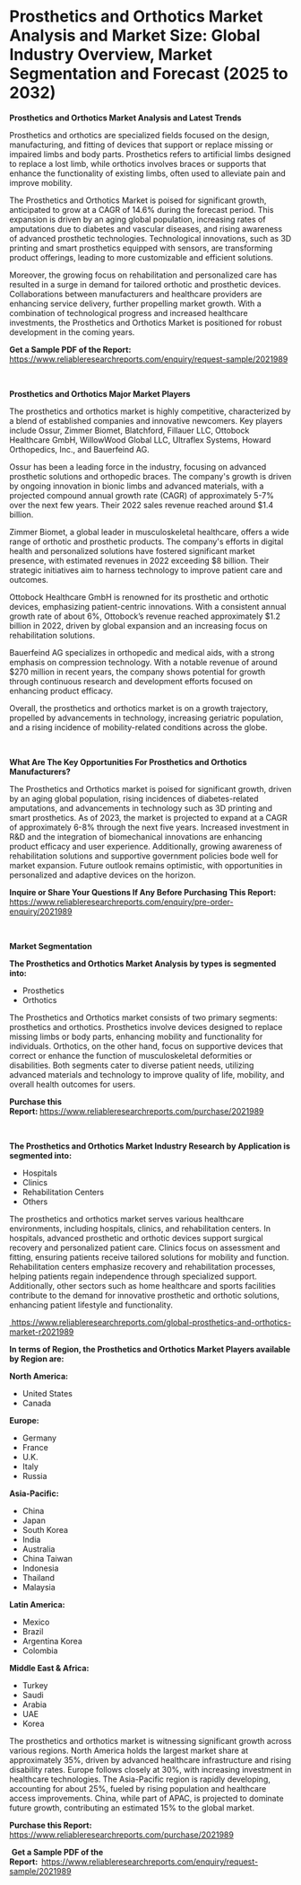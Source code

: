 <p><h1>Prosthetics and Orthotics Market Analysis and Market Size: Global Industry Overview, Market Segmentation and Forecast (2025 to 2032)</h1></p><p><strong>Prosthetics and Orthotics Market Analysis and Latest Trends</strong></p>
<p><p>Prosthetics and orthotics are specialized fields focused on the design, manufacturing, and fitting of devices that support or replace missing or impaired limbs and body parts. Prosthetics refers to artificial limbs designed to replace a lost limb, while orthotics involves braces or supports that enhance the functionality of existing limbs, often used to alleviate pain and improve mobility.</p><p>The Prosthetics and Orthotics Market is poised for significant growth, anticipated to grow at a CAGR of 14.6% during the forecast period. This expansion is driven by an aging global population, increasing rates of amputations due to diabetes and vascular diseases, and rising awareness of advanced prosthetic technologies. Technological innovations, such as 3D printing and smart prosthetics equipped with sensors, are transforming product offerings, leading to more customizable and efficient solutions. </p><p>Moreover, the growing focus on rehabilitation and personalized care has resulted in a surge in demand for tailored orthotic and prosthetic devices. Collaborations between manufacturers and healthcare providers are enhancing service delivery, further propelling market growth. With a combination of technological progress and increased healthcare investments, the Prosthetics and Orthotics Market is positioned for robust development in the coming years.</p></p>
<p><strong>Get a Sample PDF of the Report:&nbsp;</strong> <a href="https://www.reliableresearchreports.com/enquiry/request-sample/2021989?utm_campaign=11&utm_medium=2&utm_source=Github&utm_content=ia&utm_term=16042025&utm_id=prosthetics-and-orthotics">https://www.reliableresearchreports.com/enquiry/request-sample/2021989</a></p>
<p>&nbsp;</p>
<p><strong>Prosthetics and Orthotics Major Market Players</strong></p>
<p><p>The prosthetics and orthotics market is highly competitive, characterized by a blend of established companies and innovative newcomers. Key players include Ossur, Zimmer Biomet, Blatchford, Fillauer LLC, Ottobock Healthcare GmbH, WillowWood Global LLC, Ultraflex Systems, Howard Orthopedics, Inc., and Bauerfeind AG.</p><p>Ossur has been a leading force in the industry, focusing on advanced prosthetic solutions and orthopedic braces. The company's growth is driven by ongoing innovation in bionic limbs and advanced materials, with a projected compound annual growth rate (CAGR) of approximately 5-7% over the next few years. Their 2022 sales revenue reached around $1.4 billion.</p><p>Zimmer Biomet, a global leader in musculoskeletal healthcare, offers a wide range of orthotic and prosthetic products. The company's efforts in digital health and personalized solutions have fostered significant market presence, with estimated revenues in 2022 exceeding $8 billion. Their strategic initiatives aim to harness technology to improve patient care and outcomes.</p><p>Ottobock Healthcare GmbH is renowned for its prosthetic and orthotic devices, emphasizing patient-centric innovations. With a consistent annual growth rate of about 6%, Ottobock’s revenue reached approximately $1.2 billion in 2022, driven by global expansion and an increasing focus on rehabilitation solutions.</p><p>Bauerfeind AG specializes in orthopedic and medical aids, with a strong emphasis on compression technology. With a notable revenue of around $270 million in recent years, the company shows potential for growth through continuous research and development efforts focused on enhancing product efficacy.</p><p>Overall, the prosthetics and orthotics market is on a growth trajectory, propelled by advancements in technology, increasing geriatric population, and a rising incidence of mobility-related conditions across the globe.</p></p>
<p>&nbsp;</p>
<p><strong>What Are The Key Opportunities For Prosthetics and Orthotics Manufacturers?</strong></p>
<p><p>The Prosthetics and Orthotics market is poised for significant growth, driven by an aging global population, rising incidences of diabetes-related amputations, and advancements in technology such as 3D printing and smart prosthetics. As of 2023, the market is projected to expand at a CAGR of approximately 6-8% through the next five years. Increased investment in R&D and the integration of biomechanical innovations are enhancing product efficacy and user experience. Additionally, growing awareness of rehabilitation solutions and supportive government policies bode well for market expansion. Future outlook remains optimistic, with opportunities in personalized and adaptive devices on the horizon.</p></p>
<p><strong>Inquire or Share Your Questions If Any Before Purchasing This Report:</strong> <a href="https://www.reliableresearchreports.com/enquiry/pre-order-enquiry/2021989?utm_campaign=11&utm_medium=2&utm_source=Github&utm_content=ia&utm_term=16042025&utm_id=prosthetics-and-orthotics">https://www.reliableresearchreports.com/enquiry/pre-order-enquiry/2021989</a></p>
<p>&nbsp;</p>
<p><strong>Market Segmentation</strong></p>
<p><strong>The Prosthetics and Orthotics Market Analysis by types is segmented into:</strong></p>
<p><ul><li>Prosthetics</li><li>Orthotics</li></ul></p>
<p><p>The Prosthetics and Orthotics market consists of two primary segments: prosthetics and orthotics. Prosthetics involve devices designed to replace missing limbs or body parts, enhancing mobility and functionality for individuals. Orthotics, on the other hand, focus on supportive devices that correct or enhance the function of musculoskeletal deformities or disabilities. Both segments cater to diverse patient needs, utilizing advanced materials and technology to improve quality of life, mobility, and overall health outcomes for users.</p></p>
<p><strong>Purchase this Report:&nbsp;</strong><a href="https://www.reliableresearchreports.com/purchase/2021989?utm_campaign=11&utm_medium=2&utm_source=Github&utm_content=ia&utm_term=16042025&utm_id=prosthetics-and-orthotics">https://www.reliableresearchreports.com/purchase/2021989</a></p>
<p>&nbsp;</p>
<p><strong>The Prosthetics and Orthotics Market Industry Research by Application is segmented into:</strong></p>
<p><ul><li>Hospitals</li><li>Clinics</li><li>Rehabilitation Centers</li><li>Others</li></ul></p>
<p><p>The prosthetics and orthotics market serves various healthcare environments, including hospitals, clinics, and rehabilitation centers. In hospitals, advanced prosthetic and orthotic devices support surgical recovery and personalized patient care. Clinics focus on assessment and fitting, ensuring patients receive tailored solutions for mobility and function. Rehabilitation centers emphasize recovery and rehabilitation processes, helping patients regain independence through specialized support. Additionally, other sectors such as home healthcare and sports facilities contribute to the demand for innovative prosthetic and orthotic solutions, enhancing patient lifestyle and functionality.</p></p>
<p><a href="https://www.reliableresearchreports.com/global-prosthetics-and-orthotics-market-r2021989?utm_campaign=11&utm_medium=2&utm_source=Github&utm_content=ia&utm_term=16042025&utm_id=prosthetics-and-orthotics">&nbsp;https://www.reliableresearchreports.com/global-prosthetics-and-orthotics-market-r2021989</a></p>
<p><strong>In terms of Region, the Prosthetics and Orthotics Market Players available by Region are:</strong></p>
<p>
    <p> <strong> North America: </strong>
        <ul>
            <li>United States</li>
            <li>Canada</li>
        </ul>
        </p> 
    <p> <strong> Europe: </strong>
        <ul>
            <li>Germany</li>
            <li>France</li>
            <li>U.K.</li>
            <li>Italy</li>
            <li>Russia</li>
        </ul>
        </p> 
    <p> <strong> Asia-Pacific: </strong>
        <ul>
            <li>China</li>
            <li>Japan</li>
            <li>South Korea</li>
            <li>India</li>
            <li>Australia</li>
            <li>China Taiwan</li>
            <li>Indonesia</li>
            <li>Thailand</li>
            <li>Malaysia</li>
        </ul>
        </p> 
    <p> <strong> Latin America: </strong>
        <ul>
            <li>Mexico</li>
            <li>Brazil</li>
            <li>Argentina Korea</li>
            <li>Colombia</li>
        </ul>
        </p> 
    <p> <strong> Middle East & Africa: </strong>
        <ul>
            <li>Turkey</li>
            <li>Saudi</li>
            <li>Arabia</li>
            <li>UAE</li>
            <li>Korea</li>
        </ul>
    </p>
    </p>
<p><p>The prosthetics and orthotics market is witnessing significant growth across various regions. North America holds the largest market share at approximately 35%, driven by advanced healthcare infrastructure and rising disability rates. Europe follows closely at 30%, with increasing investment in healthcare technologies. The Asia-Pacific region is rapidly developing, accounting for about 25%, fueled by rising population and healthcare access improvements. China, while part of APAC, is projected to dominate future growth, contributing an estimated 15% to the global market.</p></p>
<p><strong>Purchase this Report: </strong><a href="https://www.reliableresearchreports.com/purchase/2021989?utm_campaign=11&utm_medium=2&utm_source=Github&utm_content=ia&utm_term=16042025&utm_id=prosthetics-and-orthotics">https://www.reliableresearchreports.com/purchase/2021989</a></p>
<p>&nbsp;<strong>Get a Sample PDF of the Report:&nbsp;&nbsp;</strong><a href="https://www.reliableresearchreports.com/enquiry/request-sample/2021989?utm_campaign=11&utm_medium=2&utm_source=Github&utm_content=ia&utm_term=16042025&utm_id=prosthetics-and-orthotics">https://www.reliableresearchreports.com/enquiry/request-sample/2021989</a></p>
<p><strong></strong></p>
<p><p></p><p></p><p></p></p>